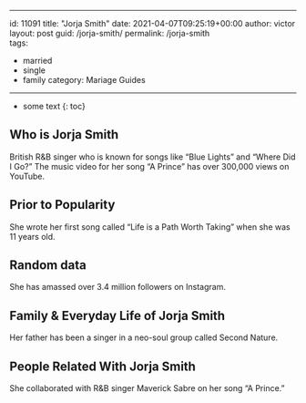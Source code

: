  ---
id: 11091
title: "Jorja Smith"
date: 2021-04-07T09:25:19+00:00
author: victor
layout: post
guid: /jorja-smith/
permalink: /jorja-smith  
tags:
  - married
  - single
  - family
category: Mariage Guides
---

* some text
{: toc}

## Who is Jorja Smith

British R&B singer who is known for songs like &#8220;Blue Lights&#8221; and &#8220;Where Did I Go?&#8221; The music video for her song &#8220;A Prince&#8221; has over 300,000 views on YouTube.

## Prior to Popularity

She wrote her first song called “Life is a Path Worth Taking&#8221; when she was 11 years old.

## Random data

She has amassed over 3.4 million followers on Instagram.

## Family & Everyday Life of Jorja Smith

Her father has been a singer in a neo-soul group called Second Nature.

## People Related With Jorja Smith

She collaborated with R&B singer Maverick Sabre on her song &#8220;A Prince.&#8221;
 